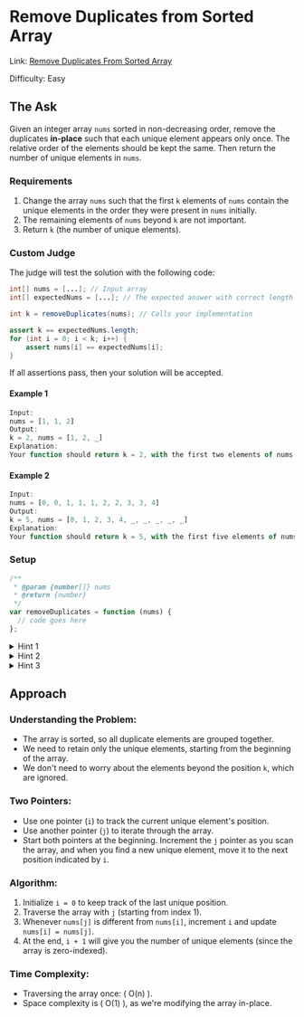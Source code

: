 # Remove Duplicates from Sorted Array

Link: [Remove Duplicates From Sorted Array](https://discord.com/channels/1308888544319766598/1315808502727442435/1315808502727442435)

Difficulty: Easy

## The Ask

Given an integer array `nums` sorted in non-decreasing order, remove the duplicates **in-place** such that each unique element appears only once. The relative order of the elements should be kept the same. Then return the number of unique elements in `nums`.

### Requirements

1. Change the array `nums` such that the first `k` elements of `nums` contain the unique elements in the order they were present in `nums` initially.
2. The remaining elements of `nums` beyond `k` are not important.
3. Return `k` (the number of unique elements).

### Custom Judge

The judge will test the solution with the following code:

```java
int[] nums = [...]; // Input array
int[] expectedNums = [...]; // The expected answer with correct length

int k = removeDuplicates(nums); // Calls your implementation

assert k == expectedNums.length;
for (int i = 0; i < k; i++) {
    assert nums[i] == expectedNums[i];
}
```

If all assertions pass, then your solution will be accepted.

#### Example 1

```javascript
Input:
nums = [1, 1, 2]
Output:
k = 2, nums = [1, 2, _]
Explanation:
Your function should return k = 2, with the first two elements of nums being [1, 2]. It does not matter what you leave beyond the returned k (hence they are underscores).
```

#### Example 2

```javascript
Input:
nums = [0, 0, 1, 1, 1, 2, 2, 3, 3, 4]
Output:
k = 5, nums = [0, 1, 2, 3, 4, _, _, _, _, _]
Explanation:
Your function should return k = 5, with the first five elements of nums being [0, 1, 2, 3, 4]. It does not matter what you leave beyond the returned k (hence they are underscores).
```

### Setup

```javascript
/**
 * @param {number[]} nums
 * @return {number}
 */
var removeDuplicates = function (nums) {
  // code goes here
};
```

<details>
<summary>Hint 1</summary>

In this problem, the key point to focus on is the input array being sorted. As far as duplicate elements are concerned, what is their positioning in the array when the given array is sorted? If we know the position of one of the elements, do we also know the positioning of all the duplicate elements?
</details>

<details>
<summary>Hint 2</summary>

We need to modify the array in-place and the size of the final array would potentially be smaller than the size of the input array. So, we ought to use a two-pointer approach here. One pointer would keep track of the current element in the original array and another pointer for just the unique elements.
</details>

<details>
<summary>Hint 3</summary>

Essentially, once an element is encountered, you simply need to bypass its duplicates and move on to the next unique element.
</details>

## Approach

### Understanding the Problem:

- The array is sorted, so all duplicate elements are grouped together.
- We need to retain only the unique elements, starting from the beginning of the array.
- We don't need to worry about the elements beyond the position `k`, which are ignored.

### Two Pointers:

- Use one pointer (`i`) to track the current unique element's position.
- Use another pointer (`j`) to iterate through the array.
- Start both pointers at the beginning. Increment the `j` pointer as you scan the array, and when you find a new unique element, move it to the next position indicated by `i`.

### Algorithm:

1. Initialize `i = 0` to keep track of the last unique position.
2. Traverse the array with `j` (starting from index 1).
3. Whenever `nums[j]` is different from `nums[i]`, increment `i` and update `nums[i] = nums[j]`.
4. At the end, `i + 1` will give you the number of unique elements (since the array is zero-indexed).

### Time Complexity:

- Traversing the array once: \( O(n) \).
- Space complexity is \( O(1) \), as we're modifying the array in-place.